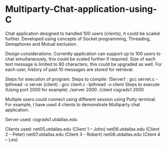 # Multiparty-Chat-application-using-C
Chat application designed to handled 100 users (clients), it could be scaled further. 
Developed using concepts of Socket programming, Threading, Semaphores and Mutual exclusion.

Design considerations: 
Currently application can support up to 100 users to chat simultaneously, this could be scaled further if required. 
Size of each text message is limited to 80 characters, this could be upgraded as well. 
For each user, history of past 10 messages are stored for retrieval. 

Steps for execution of program:
Steps to compile:
(Server) : gcc server.c -lpthread -o server
(client) : gcc client.c -lpthread -o client
Steps to execute (Using port 2000 for example)
./server 2000
./client csgrads1 2000


Multiple users could connect using different session using Putty terminal. 
For example, I have used 4 clients to demonstrate Multiparty chat application. 

Server used: 
csgrads1.utdallas.edu

Clients used: 
net05.utdallas.edu (Client 1 – John)
net06.utdallas.edu (Client 2 – Peter)
net07.utdallas.edu (Client 3 – Robert)
net08.utdallas.edu (Client 4 – Leo) 
